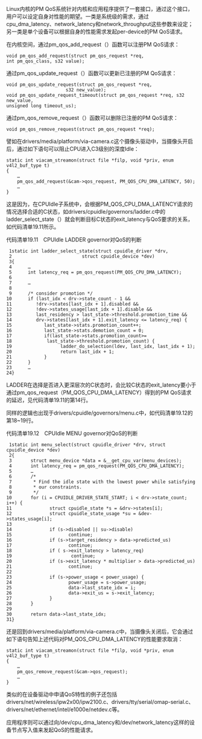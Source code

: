 Linux内核的PM QoS系统针对内核和应用程序提供了一套接口，通过这个接口，用户可以设定自身对性能的期望。一类是系统级的需求，通过cpu_dma_latency、network_latency和network_throughput这些参数来设定；另一类是单个设备可以根据自身的性能需求发起per-device的PM QoS请求。

在内核空间，通过pm_qos_add_request（）函数可以注册PM QoS请求：

```
void pm_qos_add_request(struct pm_qos_request *req,
int pm_qos_class, s32 value);
```

通过pm_qos_update_request（）函数可以更新已注册的PM QoS请求：

```
void pm_qos_update_request(struct pm_qos_request *req,
                      s32 new_value);
void pm_qos_update_request_timeout(struct pm_qos_request *req, s32 new_value,
unsigned long timeout_us);
```

通过pm_qos_remove_request（）函数可以删除已注册的PM QoS请求：

```
void pm_qos_remove_request(struct pm_qos_request *req);
```

譬如在drivers/media/platform/via-camera.c这个摄像头驱动中，当摄像头开启后，通过如下语句可以阻止CPU进入C3级别的深度Idle：

```
static int viacam_streamon(struct file *filp, void *priv, enum v4l2_buf_type t)
{
    …
    pm_qos_add_request(&cam->qos_request, PM_QOS_CPU_DMA_LATENCY, 50);
    …
}
```

这是因为，在CPUIdle子系统中，会根据PM_QOS_CPU_DMA_LATENCY请求的情况选择合适的C状态，如drivers/cpuidle/governors/ladder.c中的ladder_select_state（）就会判断目标C状态的exit_latency与QoS要求的关系，如代码清单19.11所示。

代码清单19.11　CPUIdle LADDER governor对QoS的判断

```
 1static int ladder_select_state(struct cpuidle_driver *drv,
 2                          struct cpuidle_device *dev)
 3{
 4      …
 5      int latency_req = pm_qos_request(PM_QOS_CPU_DMA_LATENCY);
 6
 7      …
 8
 9      /* consider promotion */
10      if (last_idx < drv->state_count - 1 &&
11         !drv->states[last_idx + 1].disabled &&
12         !dev->states_usage[last_idx + 1].disable &&
13         last_residency > last_state->threshold.promotion_time &&
14         drv->states[last_idx + 1].exit_latency <= latency_req) {
15            last_state->stats.promotion_count++;
16            last_state->stats.demotion_count = 0;
17            if(last_state->stats.promotion_count>=
18             last_state->threshold.promotion_count) {
19                  ladder_do_selection(ldev, last_idx, last_idx + 1);
20                  return last_idx + 1;
21            }
22      }
23      …
24}
```

LADDER在选择是否进入更深层次的C状态时，会比较C状态的exit_latency要小于通过pm_qos_request（PM_QOS_CPU_DMA_LATENCY）得到的PM QoS请求的延迟，见代码清单19.11的第14行。

同样的逻辑也出现于drivers/cpuidle/governors/menu.c中，如代码清单19.12的第18~19行。

代码清单19.12　CPUIdle MENU governor对QoS的判断

```
 1static int menu_select(struct cpuidle_driver *drv, struct cpuidle_device *dev)
 2{
 3       struct menu_device *data = &__get_cpu_var(menu_devices);
 4       int latency_req = pm_qos_request(PM_QOS_CPU_DMA_LATENCY);
 5       …
 6       /*
 7        * Find the idle state with the lowest power while satisfying
 8        * our constraints.
 9        */
10       for (i = CPUIDLE_DRIVER_STATE_START; i < drv->state_count; i++) {
11              struct cpuidle_state *s = &drv->states[i];
12              struct cpuidle_state_usage *su = &dev->states_usage[i];
13
14              if (s->disabled || su->disable)
15                     continue;
16              if (s->target_residency > data->predicted_us)
17                     continue;
18              if ( s->exit_latency > latency_req)
19                      continue;
20              if (s->exit_latency * multiplier > data->predicted_us)
21                     continue;
22
23              if (s->power_usage < power_usage) {
24                     power_usage = s->power_usage;
25                     data->last_state_idx = i;
26                     data->exit_us = s->exit_latency;
27              }
28       }
29
30       return data->last_state_idx;
31}
```

还是回到drivers/media/platform/via-camera.c中，当摄像头关闭后，它会通过如下语句告知上述代码对PM_QOS_CPU_DMA_LATENCY的性能要求取消：

```
static int viacam_streamon(struct file *filp, void *priv, enum v4l2_buf_type t)
{
    …
    pm_qos_remove_request(&cam->qos_request);
    …
}
```

类似的在设备驱动中申请QoS特性的例子还包括drivers/net/wireless/ipw2x00/ipw2100.c、drivers/tty/serial/omap-serial.c、drivers/net/ethernet/intel/e1000e/netdev.c等。

应用程序则可以通过向/dev/cpu_dma_latency和/dev/network_latency这样的设备节点写入值来发起QoS的性能请求。